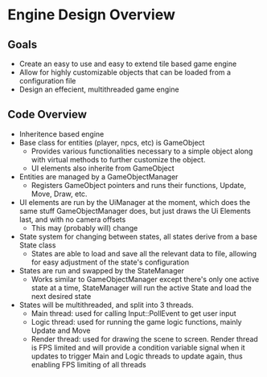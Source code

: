 # Engine Design Overview

## Goals
- Create an easy to use and easy to extend tile based game engine
- Allow for highly customizable objects that can be loaded from a configuration file
- Design an effecient, multithreaded game engine

## Code Overview
- Inheritence based engine
- Base class for entities (player, npcs, etc) is GameObject
	- Provides various functionalities necessary to a simple object along with virtual methods to further customize the object.
	- UI elements also inherite from GameObject
- Entities are managed by a GameObjectManager
	- Registers GameObject pointers and runs their functions, Update, Move, Draw, etc.
- UI elements are run by the UiManager at the moment, which does the same stuff GameObjectManager does, but just draws the Ui Elements last, and with no camera offsets
	- This may (probably will) change
- State system for changing between states, all states derive from a base State class
	- States are able to load and save all the relevant data to file, allowing for easy adjustment of the state's configuration
- States are run and swapped by the StateManager
	- Works similar to GameObjectManager except there's only one active state at a time, StateManager will run the active State and load the next desired state
- States will be multithreaded, and split into 3 threads.
	- Main thread: used for calling Input::PollEvent to get user input
	- Logic thread: used for running the game logic functions, mainly Update and Move
	- Render thread: used for drawing the scene to screen. Render thread is FPS limited and will provide a condition variable signal when it updates to trigger Main and Logic threads to update again, thus enabling FPS limiting of all threads
